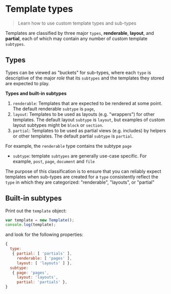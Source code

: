 # Template types

> Learn how to use custom template types and sub-types


Templates are classified by three major `types`, **renderable**, **layout**, and **partial**, each of which may contain any number of custom template `subtypes`.

## Types

Types can be viewed as "buckets" for sub-types, where each `type` is descriptive of the major _role_ that its `subtypes` and the templates they stored are expected to play.

**Types and built-in subtypes**

  1. `renderable`: Templates that are expected to be rendered at some point. The default renderable `subtype` is `page`,
  1. `layout`: Templates to be used as layouts (e.g. "wrappers") for other templates. The default layout `subtype` is `layout`, but examples of custom layout subtypes might be `block` or `section`.
  1. `partial`: Templates to be used as partial views (e.g. includes) by helpers or other templates. The default partial `subtype` is `partial`.




For example, the `renderable` type contains the subtype `page`
  - `subtype`: template `subtypes` are generally use-case specific. For example, `post`, `page`, `document` and `file`


  The purpose of this classification is to ensure that you can reliably expect templates when sub-types are created for a `type` consistently reflect the `type` in which they are categorized: "renderable", "layouts", or "partial"

## Built-in subtypes

Print out the `template` object:

```js
var template = new Template();
console.log(template);
```

and look for the following properties:

```js
{
  type:
   { partial: [ 'partials' ],
     renderable: [ 'pages' ],
     layout: [ 'layouts' ] },
  subtype:
   { page: 'pages',
     layout: 'layouts',
     partial: 'partials' },
}
```